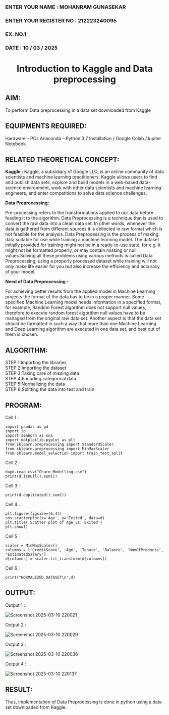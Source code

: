 <H3>ENTER YOUR NAME : MOHANRAM GUNASEKAR</H3>
<H3>ENTER YOUR REGISTER NO : 212223240095</H3>
<H3>EX. NO.1</H3>
<H3>DATE : 10 / 03 / 2025</H3>
<H1 ALIGN =CENTER> Introduction to Kaggle and Data preprocessing</H1>

## AIM:

To perform Data preprocessing in a data set downloaded from Kaggle

## EQUIPMENTS REQUIRED:
Hardware – PCs
Anaconda – Python 3.7 Installation / Google Colab /Jupiter Notebook

## RELATED THEORETICAL CONCEPT:

**Kaggle :**
Kaggle, a subsidiary of Google LLC, is an online community of data scientists and machine learning practitioners. Kaggle allows users to find and publish data sets, explore and build models in a web-based data-science environment, work with other data scientists and machine learning engineers, and enter competitions to solve data science challenges.

**Data Preprocessing:**

Pre-processing refers to the transformations applied to our data before feeding it to the algorithm. Data Preprocessing is a technique that is used to convert the raw data into a clean data set. In other words, whenever the data is gathered from different sources it is collected in raw format which is not feasible for the analysis.
Data Preprocessing is the process of making data suitable for use while training a machine learning model. The dataset initially provided for training might not be in a ready-to-use state, for e.g. it might not be formatted properly, or may contain missing or null values.Solving all these problems using various methods is called Data Preprocessing, using a properly processed dataset while training will not only make life easier for you but also increase the efficiency and accuracy of your model.

**Need of Data Preprocessing :**

For achieving better results from the applied model in Machine Learning projects the format of the data has to be in a proper manner. Some specified Machine Learning model needs information in a specified format, for example, Random Forest algorithm does not support null values, therefore to execute random forest algorithm null values have to be managed from the original raw data set.
Another aspect is that the data set should be formatted in such a way that more than one Machine Learning and Deep Learning algorithm are executed in one data set, and best out of them is chosen.


## ALGORITHM:
STEP 1:Importing the libraries<BR>
STEP 2:Importing the dataset<BR>
STEP 3:Taking care of missing data<BR>
STEP 4:Encoding categorical data<BR>
STEP 5:Normalizing the data<BR>
STEP 6:Splitting the data into test and train<BR>

##  PROGRAM:

Cell 1 :
```
import pandas as pd
import io
import seaborn as sns
import matplotlib.pyplot as plt
from sklearn.preprocessing import StandardScaler
from sklearn.preprocessing import MinMaxScaler
from sklearn.model_selection import train_test_split
```

Cell 2 :
```
d=pd.read_csv("Churn_Modelling.csv")
print(d.isnull().sum())
```

Cell 3 :
```
print(d.duplicated().sum())
```

Cell 4 :
```
plt.figure(figsize=(6,4))
sns.scatterplot(x='Age', y='Exited', data=d)
plt.title('Scatter plot of Age vs. Exited')
plt.show()
```

Cell 5 :
```
scaler = MinMaxScaler()
columns = ['CreditScore', 'Age', 'Tenure', 'Balance', 'NumOfProducts', 'EstimatedSalary']
d[columns] = scaler.fit_transform(d[columns])
```

Cell 6 :
```
print("NORMALIZED DATASET\n",d)
```

## OUTPUT:

Output 1 :

![Screenshot 2025-03-10 220021](https://github.com/user-attachments/assets/97d45655-89f4-4ffb-8e08-e8b746a756a6)

Output 2 :

![Screenshot 2025-03-10 220029](https://github.com/user-attachments/assets/e086eb23-8c5c-4867-96b1-f39a9b9f32df)

Output 3 :

![Screenshot 2025-03-10 220036](https://github.com/user-attachments/assets/ef1eee4c-788e-46cb-a2d3-4d5b335efab4)

Output 4 :

![Screenshot 2025-03-10 220137](https://github.com/user-attachments/assets/0d726f43-bed6-46f0-b118-9f03a58dadbc)

## RESULT:
Thus, Implementation of Data Preprocessing is done in python  using a data set downloaded from Kaggle.
